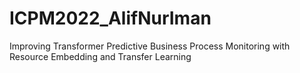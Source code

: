 # ICPM2022_AlifNurIman
Improving Transformer Predictive Business Process Monitoring with Resource Embedding and Transfer Learning
